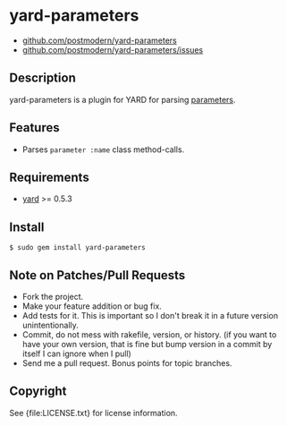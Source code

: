# yard-parameters

* [github.com/postmodern/yard-parameters](http://github.com/postmodern/yard-parameters)
* [github.com/postmodern/yard-parameters/issues](http://github.com/postmodern/yard-parameters/issues)

## Description

yard-parameters is a plugin for YARD for parsing
[parameters](http://parameters.rubyforge.org).

## Features

* Parses `parameter :name` class method-calls.

## Requirements

* [yard](http://yardoc.org/) >= 0.5.3

## Install

    $ sudo gem install yard-parameters

## Note on Patches/Pull Requests
 
* Fork the project.
* Make your feature addition or bug fix.
* Add tests for it. This is important so I don't break it in a
  future version unintentionally.
* Commit, do not mess with rakefile, version, or history.
  (if you want to have your own version, that is fine but bump version in a commit by itself I can ignore when I pull)
* Send me a pull request. Bonus points for topic branches.

## Copyright

See {file:LICENSE.txt} for license information.

